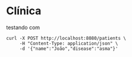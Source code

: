 # Clínica

testando com

```
curl -X POST http://localhost:8080/patients \
     -H "Content-Type: application/json" \
     -d '{"name":"João","disease":"asma"}'
```
